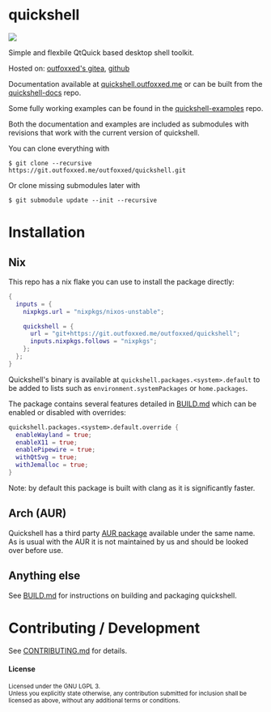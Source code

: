 # quickshell
<a href="https://matrix.to/#/#quickshell:outfoxxed.me"><img src="https://img.shields.io/badge/Join%20the%20matrix%20room-%23quickshell:outfoxxed.me-0dbd8b?logo=matrix&style=flat-square"></a>

Simple and flexbile QtQuick based desktop shell toolkit.

Hosted on: [outfoxxed's gitea], [github]

[outfoxxed's gitea]: https://git.outfoxxed.me/outfoxxed/quickshell
[github]: https://github.com/outfoxxed/quickshell

Documentation available at [quickshell.outfoxxed.me](https://quickshell.outfoxxed.me) or
can be built from the [quickshell-docs](https://git.outfoxxed.me/outfoxxed/quickshell-docs) repo.

Some fully working examples can be found in the [quickshell-examples](https://git.outfoxxed.me/outfoxxed/quickshell-examples)
repo.

Both the documentation and examples are included as submodules with revisions that work with the current
version of quickshell.

You can clone everything with
```
$ git clone --recursive https://git.outfoxxed.me/outfoxxed/quickshell.git
```

Or clone missing submodules later with
```
$ git submodule update --init --recursive
```

# Installation

## Nix
This repo has a nix flake you can use to install the package directly:

```nix
{
  inputs = {
    nixpkgs.url = "nixpkgs/nixos-unstable";

    quickshell = {
      url = "git+https://git.outfoxxed.me/outfoxxed/quickshell";
      inputs.nixpkgs.follows = "nixpkgs";
    };
  };
}
```

Quickshell's binary is available at `quickshell.packages.<system>.default` to be added to
lists such as `environment.systemPackages` or `home.packages`.

The package contains several features detailed in [BUILD.md](BUILD.md) which can be enabled
or disabled with overrides:

```nix
quickshell.packages.<system>.default.override {
  enableWayland = true;
  enableX11 = true;
  enablePipewire = true;
  withQtSvg = true;
  withJemalloc = true;
}
```

Note: by default this package is built with clang as it is significantly faster.

## Arch (AUR)
Quickshell has a third party [AUR package] available under the same name.
As is usual with the AUR it is not maintained by us and should be looked over before use.

[AUR package]: https://aur.archlinux.org/packages/quickshell

## Anything else
See [BUILD.md](BUILD.md) for instructions on building and packaging quickshell.

# Contributing / Development
See [CONTRIBUTING.md](CONTRIBUTING.md) for details.

#### License

<sup>
Licensed under the GNU LGPL 3.
</sup>

<br>

<sub>
Unless you explicitly state otherwise, any contribution submitted
for inclusion shall be licensed as above, without any additional
terms or conditions.
</sub>
